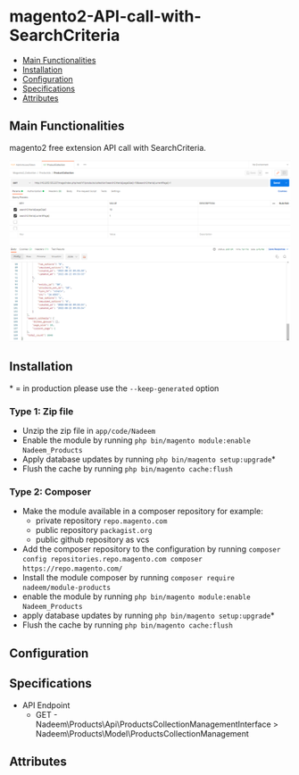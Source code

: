 # magento2-API-call-with-SearchCriteria
 - [Main Functionalities](#markdown-header-main-functionalities)
 - [Installation](#markdown-header-installation)
 - [Configuration](#markdown-header-configuration)
 - [Specifications](#markdown-header-specifications)
 - [Attributes](#markdown-header-attributes)


## Main Functionalities
magento2 free extension API call with SearchCriteria.

<img src="https://github.com/inadeemkhan/magento2-images/blob/master/ProductCollectionPostman.png" target="_blank"/>

## Installation
\* = in production please use the `--keep-generated` option

### Type 1: Zip file

 - Unzip the zip file in `app/code/Nadeem`
 - Enable the module by running `php bin/magento module:enable Nadeem_Products`
 - Apply database updates by running `php bin/magento setup:upgrade`\*
 - Flush the cache by running `php bin/magento cache:flush`

### Type 2: Composer

 - Make the module available in a composer repository for example:
    - private repository `repo.magento.com`
    - public repository `packagist.org`
    - public github repository as vcs
 - Add the composer repository to the configuration by running `composer config repositories.repo.magento.com composer https://repo.magento.com/`
 - Install the module composer by running `composer require nadeem/module-products`
 - enable the module by running `php bin/magento module:enable Nadeem_Products`
 - apply database updates by running `php bin/magento setup:upgrade`\*
 - Flush the cache by running `php bin/magento cache:flush`


## Configuration

## Specifications

 - API Endpoint
	- GET - Nadeem\Products\Api\ProductsCollectionManagementInterface > Nadeem\Products\Model\ProductsCollectionManagement


## Attributes




